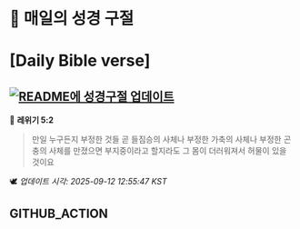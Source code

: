 # 🙏 매일의 성경 구절
# [Daily Bible verse]
## [![README에 성경구절 업데이트](https://github.com/DONGSUKA/first_test/actions/workflows/update-readme-bible.yml/badge.svg)](https://github.com/DONGSUKA/first_test/actions/workflows/update-readme-bible.yml)
<!-- START_BIBLE_VERSE -->
📖 **레위기 5:2**
> 만일 누구든지 부정한 것들 곧 들짐승의 사체나 부정한 가축의 사체나 부정한 곤충의 사체를 만졌으면 부지중이라고 할지라도 그 몸이 더러워져서 허물이 있을 것이요

🕊️ _업데이트 시각: 2025-09-12 12:55:47 KST_
  <!-- END_BIBLE_VERSE -->
## GITHUB_ACTION
